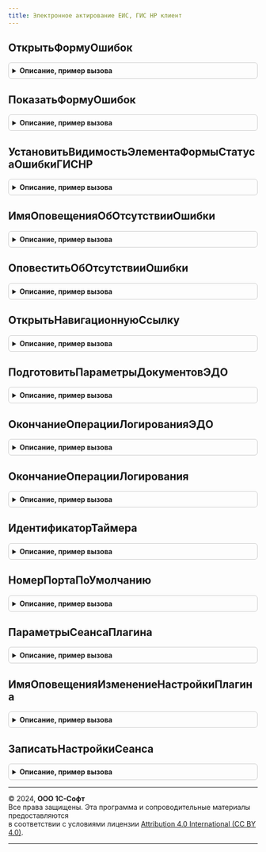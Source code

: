 ```yaml
---
title: Электронное актирование ЕИС, ГИС НР клиент
---
```



## ОткрытьФормуОшибок
<details style="margin: 1em 0; padding: 0.5em; border: 1px solid #ccc; border-radius: 6px;">

<summary style="font-weight: bold; cursor: pointer;">Описание, пример вызова</summary>

```bsl

// Открывает форму ошибок отправки событий
//
// Параметры:
//  ПараметрКоманды - Структура
//  ПараметрыВыполнения - Структура
//
Процедура ОткрытьФормуОшибок(ПараметрКоманды, ПараметрыВыполнения) Экспорт
```

Пример вызова
```bsl
ЭлектронноеАктированиеЕИСГИСНРКлиент.ОткрытьФормуОшибок(ПараметрКоманды, ПараметрыВыполнения) 
```
</details>

## ПоказатьФормуОшибок
<details style="margin: 1em 0; padding: 0.5em; border: 1px solid #ccc; border-radius: 6px;">

<summary style="font-weight: bold; cursor: pointer;">Описание, пример вызова</summary>

```bsl

// Открывает форму ошибок
//
// Параметры:
//  ТекстОшибки    - Строка
//                 - ФорматированнаяСтрока
//  ЗаголовокФормы - Строка
//
Процедура ПоказатьФормуОшибок(ТекстОшибки, ЗаголовокФормы = "") Экспорт
```

Пример вызова
```bsl
ЭлектронноеАктированиеЕИСГИСНРКлиент.ПоказатьФормуОшибок(ТекстОшибки, ЗаголовокФормы);
```
</details>

## УстановитьВидимостьЭлементаФормыСтатусаОшибкиГИСНР
<details style="margin: 1em 0; padding: 0.5em; border: 1px solid #ccc; border-radius: 6px;">

<summary style="font-weight: bold; cursor: pointer;">Описание, пример вызова</summary>

```bsl

// Установливает видимость элемента формы статуса ошибки ГИС НР
//
// Параметры:
//  Форма              - ФормаКлиентскогоПриложения - форма на которой расположен элемент статуса ошибки
//  ПараметрОповещения - Произвольный
//
Процедура УстановитьВидимостьЭлементаФормыСтатусаОшибкиГИСНР(Форма, ПараметрОповещения = Неопределено) Экспорт
```

Пример вызова
```bsl
ЭлектронноеАктированиеЕИСГИСНРКлиент.УстановитьВидимостьЭлементаФормыСтатусаОшибкиГИСНР(Форма, ПараметрОповещения);
```
</details>

## ИмяОповещенияОбОтсутствииОшибки
<details style="margin: 1em 0; padding: 0.5em; border: 1px solid #ccc; border-radius: 6px;">

<summary style="font-weight: bold; cursor: pointer;">Описание, пример вызова</summary>

```bsl

// Возвращает наименование оповещения об отсутствии ошибки
//
// Возвращаемое значение:
//  Строка - Наименование оповещения об отсутствии ошибки
//
Функция ИмяОповещенияОбОтсутствииОшибки() Экспорт
```

Пример вызова
```bsl
Результат = ЭлектронноеАктированиеЕИСГИСНРКлиент.ИмяОповещенияОбОтсутствииОшибки() 
```
</details>

## ОповеститьОбОтсутствииОшибки
<details style="margin: 1em 0; padding: 0.5em; border: 1px solid #ccc; border-radius: 6px;">

<summary style="font-weight: bold; cursor: pointer;">Описание, пример вызова</summary>

```bsl

// Выполняет оповещение об отсутствии ошибки мониторинга ГИС НР для формы содержащей переданный объект учета
//
// Параметры:
//  ОбъектУчета - ОпределяемыйТип.ОснованияЭлектронныхДокументовЭДО - ссылка на объект учета
//
Процедура ОповеститьОбОтсутствииОшибки(ОбъектУчета) Экспорт
```

Пример вызова
```bsl
ЭлектронноеАктированиеЕИСГИСНРКлиент.ОповеститьОбОтсутствииОшибки(ОбъектУчета) 
```
</details>

## ОткрытьНавигационнуюСсылку
<details style="margin: 1em 0; padding: 0.5em; border: 1px solid #ccc; border-radius: 6px;">

<summary style="font-weight: bold; cursor: pointer;">Описание, пример вызова</summary>

```bsl

// Обрабатывает нажатие гиперссылок в формах в подсистеме
//
// Параметры:
//  НавигационнаяСсылкаФорматированнойСтроки - Строка
//  ПараметрыФормы                           - Структура - дополнительные параметры для обработки
//
// Возвращаемое значение:
//  Булево - Истина, если успешно открылась
//
Функция ОткрытьНавигационнуюСсылку(НавигационнаяСсылкаФорматированнойСтроки, ПараметрыФормы = Неопределено) Экспорт
```

Пример вызова
```bsl
Результат = ЭлектронноеАктированиеЕИСГИСНРКлиент.ОткрытьНавигационнуюСсылку(НавигационнаяСсылкаФорматированнойСтроки, ПараметрыФормы);
```
</details>

## ПодготовитьПараметрыДокументовЭДО
<details style="margin: 1em 0; padding: 0.5em; border: 1px solid #ccc; border-radius: 6px;">

<summary style="font-weight: bold; cursor: pointer;">Описание, пример вызова</summary>

```bsl

// Обертка для операции интерактивного запуска обмена документов с сервисом ЕИС из ЭДО
//
// Параметры:
//  ПараметрыВыполненияКоманды - Структура
//  ПараметрыВыполненияДействийПоЭДО - Структура
//
// Возвращаемое значение:
//  Булево - Истина, если успешно выполнилась
//
Функция ПодготовитьПараметрыДокументовЭДО(ПараметрыВыполненияКоманды, ПараметрыВыполненияДействийПоЭДО) Экспорт
```

Пример вызова
```bsl
Результат = ЭлектронноеАктированиеЕИСГИСНРКлиент.ПодготовитьПараметрыДокументовЭДО(ПараметрыВыполненияКоманды, ПараметрыВыполненияДействийПоЭДО) 
```
</details>

## ОкончаниеОперацииЛогированияЭДО
<details style="margin: 1em 0; padding: 0.5em; border: 1px solid #ccc; border-radius: 6px;">

<summary style="font-weight: bold; cursor: pointer;">Описание, пример вызова</summary>

```bsl

// Обертка для операции интерактивного окончания обмена документов с сервисом ЕИС через ЭДО
//
// Параметры:
//  ПараметрыВыполненияДействий - Структура
//  РезультатОбмена - Структура
//
Процедура ОкончаниеОперацииЛогированияЭДО(ПараметрыВыполненияДействий, РезультатОбмена) Экспорт
```

Пример вызова
```bsl
ЭлектронноеАктированиеЕИСГИСНРКлиент.ОкончаниеОперацииЛогированияЭДО(ПараметрыВыполненияДействий, РезультатОбмена) 
```
</details>

## ОкончаниеОперацииЛогирования
<details style="margin: 1em 0; padding: 0.5em; border: 1px solid #ccc; border-radius: 6px;">

<summary style="font-weight: bold; cursor: pointer;">Описание, пример вызова</summary>

```bsl

// Обертка для операции интерактивного окончания обмена документов с сервисом ЕИС
//
// Параметры:
//  ПараметрыОперации    - Структура
//                       - Неопределено
//  ТекстОшибки          - Строка - текст ошибки которая возникла процессе обмена
//  ЭтоОшибкаЭДО         - Число
//
Процедура ОкончаниеОперацииЛогирования(ПараметрыОперации = Неопределено, ТекстОшибки = "", ЭтоОшибкаЭДО = 0) Экспорт
```

Пример вызова
```bsl
ЭлектронноеАктированиеЕИСГИСНРКлиент.ОкончаниеОперацииЛогирования(ПараметрыОперации, ТекстОшибки, ЭтоОшибкаЭДО);
```
</details>

## ИдентификаторТаймера
<details style="margin: 1em 0; padding: 0.5em; border: 1px solid #ccc; border-radius: 6px;">

<summary style="font-weight: bold; cursor: pointer;">Описание, пример вызова</summary>

```bsl

// Служебный идентификатор, используемый для работы таймера
//
// Возвращаемое значение:
//  Строка - константа
//
Функция ИдентификаторТаймера() Экспорт
```

Пример вызова
```bsl
Результат = ЭлектронноеАктированиеЕИСГИСНРКлиент.ИдентификаторТаймера() 
```
</details>

## НомерПортаПоУмолчанию
<details style="margin: 1em 0; padding: 0.5em; border: 1px solid #ccc; border-radius: 6px;">

<summary style="font-weight: bold; cursor: pointer;">Описание, пример вызова</summary>

```bsl

// Служебный номер порта, используемый по умолчанию в плагине ГИС НР
//
// Возвращаемое значение:
//  Число - номер IP порта
//
Функция НомерПортаПоУмолчанию() Экспорт
```

Пример вызова
```bsl
Результат = ЭлектронноеАктированиеЕИСГИСНРКлиент.НомерПортаПоУмолчанию() 
```
</details>

## ПараметрыСеансаПлагина
<details style="margin: 1em 0; padding: 0.5em; border: 1px solid #ccc; border-radius: 6px;">

<summary style="font-weight: bold; cursor: pointer;">Описание, пример вызова</summary>

```bsl

// Возращает состояние переменной сеанса
//
// Возвращаемое значение:
//  Структура:
//    * Порт                  - Число
//                            - Неопределено
//    * СлужебнаяФорма        - ФормаКлиентскогоПриложения
//                            - Неопределено
//    * ВидеоЗаписьНачалась   - Неопределено
//                            - Дата
//    * ВидеоЗаписьПрервалась - Неопределено
//                            - Дата
//    * ПлагинОбнаружен       - Булево
//    * ВопросЗадан           - Булево
//                            - Неопределено
//    * Документы             - Соответствие из КлючИЗначение:
//      ** Ключ               - ДокументСсылка
//      ** Значение           - Булево
//
Функция ПараметрыСеансаПлагина() Экспорт
```

Пример вызова
```bsl
Результат = ЭлектронноеАктированиеЕИСГИСНРКлиент.ПараметрыСеансаПлагина() 
```
</details>

## ИмяОповещенияИзменениеНастройкиПлагина
<details style="margin: 1em 0; padding: 0.5em; border: 1px solid #ccc; border-radius: 6px;">

<summary style="font-weight: bold; cursor: pointer;">Описание, пример вызова</summary>

```bsl

// Возвращает наименование оповещения об изменении настроек плагина ГИС НР
//
// Возвращаемое значение:
//  Строка - константа
//
Функция ИмяОповещенияИзменениеНастройкиПлагина() Экспорт
```

Пример вызова
```bsl
Результат = ЭлектронноеАктированиеЕИСГИСНРКлиент.ИмяОповещенияИзменениеНастройкиПлагина() 
```
</details>

## ЗаписатьНастройкиСеанса
<details style="margin: 1em 0; padding: 0.5em; border: 1px solid #ccc; border-radius: 6px;">

<summary style="font-weight: bold; cursor: pointer;">Описание, пример вызова</summary>

```bsl

// Производит запись настроек пользователя для ГИС НР
//
// Параметры:
//  ИмяНастройки - Строка
//  ТекущееЗначение - Произвольный
//
Процедура ЗаписатьНастройкиСеанса(ИмяНастройки, ТекущееЗначение) Экспорт
```

Пример вызова
```bsl
ЭлектронноеАктированиеЕИСГИСНРКлиент.ЗаписатьНастройкиСеанса(ИмяНастройки, ТекущееЗначение) 
```
</details>

---

© 2024, **ООО 1С-Софт**  
Все права защищены. Эта программа и сопроводительные материалы предоставляются  
в соответствии с условиями лицензии [Attribution 4.0 International (CC BY 4.0)](https://creativecommons.org/licenses/by/4.0/legalcode).

---
